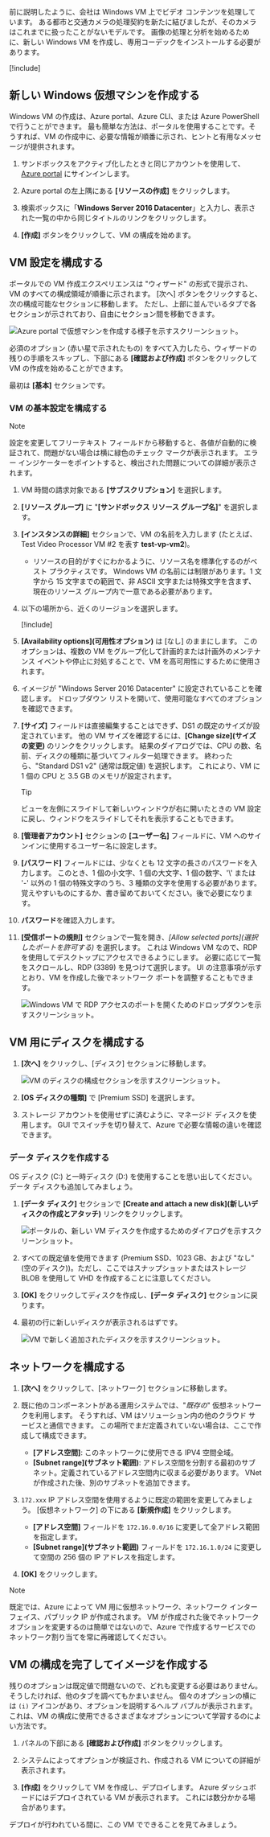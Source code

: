 前に説明したように、会社は Windows VM 上でビデオ コンテンツを処理しています。 ある都市と交通カメラの処理契約を新たに結びましたが、そのカメラはこれまでに扱ったことがないモデルです。 画像の処理と分析を始めるために、新しい Windows VM を作成し、専用コーデックをインストールする必要があります。

<!-- Activate the sandbox -->
[!include[](../../../includes/azure-sandbox-activate.md)]

## <a name="create-a-new-windows-virtual-machine"></a>新しい Windows 仮想マシンを作成する

Windows VM の作成は、Azure portal、Azure CLI、または Azure PowerShell で行うことができます。 最も簡単な方法は、ポータルを使用することです。そうすれば、VM の作成中に、必要な情報が順番に示され、ヒントと有用なメッセージが提供されます。

1. サンドボックスをアクティブ化したときと同じアカウントを使用して、[Azure portal](https://portal.azure.com/learn.docs.microsoft.com?azure-portal=true) にサインインします。

1. Azure portal の左上隅にある **[リソースの作成]** をクリックします。

1. 検索ボックスに「**Windows Server 2016 Datacenter**」と入力し、表示された一覧の中から同じタイトルのリンクをクリックします。

1. **[作成]** ボタンをクリックして、VM の構成を始めます。

## <a name="configure-the-vm-settings"></a>VM 設定を構成する

ポータルでの VM 作成エクスペリエンスは "ウィザード" の形式で提示され、VM のすべての構成領域が順番に示されます。 [次へ] ボタンをクリックすると、次の構成可能なセクションに移動します。 ただし、上部に並んでいるタブで各セクションが示されており、自由にセクション間を移動できます。

![Azure portal で仮想マシンを作成する様子を示すスクリーンショット。](../media/3-azure-portal-create-vm.png)

必須のオプション (赤い星で示されたもの) をすべて入力したら、ウィザードの残りの手順をスキップし、下部にある **[確認および作成]** ボタンをクリックして VM の作成を始めることができます。

最初は **[基本]** セクションです。

### <a name="configure-basic-vm-settings"></a>VM の基本設定を構成する

> [!NOTE]
> 設定を変更してフリーテキスト フィールドから移動すると、各値が自動的に検証されて、問題がない場合は横に緑色のチェック マークが表示されます。 エラー インジケーターをポイントすると、検出された問題についての詳細が表示されます。

1. VM 時間の請求対象である **[サブスクリプション]** を選択します。

1. **[リソース グループ]** に "**<rgn>[サンドボックス リソース グループ名]</rgn>**" を選択します。

1. **[インスタンスの詳細]** セクションで、VM の名前を入力します (たとえば、Test Video Processor VM #2 を表す **test-vp-vm2**)。
    - リソースの目的がすぐにわかるように、リソース名を標準化するのがベスト プラクティスです。 Windows VM の名前には制限があります。1 文字から 15 文字までの範囲で、非 ASCII 文字または特殊文字を含まず、現在のリソース グループ内で一意である必要があります。

1. 以下の場所から、近くのリージョンを選択します。

   [!include[](../../../includes/azure-sandbox-regions-first-mention-note-friendly.md)]

1. **[Availability options]\(可用性オプション\)** は [なし] のままにします。 このオプションは、複数の VM をグループ化して計画的または計画外のメンテナンス イベントや停止に対処することで、VM を高可用性にするために使用されます。

1. イメージが "Windows Server 2016 Datacenter" に設定されていることを確認します。 ドロップダウン リストを開いて、使用可能なすべてのオプションを確認できます。

1. **[サイズ]** フィールドは直接編集することはできず、DS1 の既定のサイズが設定されています。 他の VM サイズを確認するには、**[Change size]\(サイズの変更\)** のリンクをクリックします。 結果のダイアログでは、CPU の数、名前、ディスクの種類に基づいてフィルター処理できます。 終わったら、"Standard DS1 v2" (通常は既定値) を選択します。 これにより、VM に 1 個の CPU と 3.5 GB のメモリが設定されます。

    > [!TIP]
    > ビューを左側にスライドして新しいウィンドウが右に開いたときの VM 設定に戻し、ウィンドウをスライドしてそれを表示することもできます。

1. **[管理者アカウント]** セクションの **[ユーザー名]** フィールドに、VM へのサインインに使用するユーザー名に設定します。

1. **[パスワード]** フィールドには、少なくとも 12 文字の長さのパスワードを入力します。 このとき、1 個の小文字、1 個の大文字、1 個の数字、'\\' または '-' 以外の 1 個の特殊文字のうち、3 種類の文字を使用する必要があります。 覚えやすいものにするか、書き留めておいてください。後で必要になります。

1. **パスワード**を確認入力します。

1. **[受信ポートの規則]** セクションで一覧を開き、_[Allow selected ports]\(選択したポートを許可する\)_ を選択します。 これは Windows VM なので、RDP を使用してデスクトップにアクセスできるようにします。 必要に応じて一覧をスクロールし、RDP (3389) を見つけて選択します。 UI の注意事項が示すとおり、VM を作成した後でネットワーク ポートを調整することもできます。

    ![Windows VM で RDP アクセスのポートを開くためのドロップダウンを示すスクリーンショット。](../media/3-open-ports.png)

## <a name="configure-disks-for-the-vm"></a>VM 用にディスクを構成する

1. **[次へ]** をクリックし、[ディスク] セクションに移動します。

    ![VM のディスクの構成セクションを示すスクリーンショット。](../media/3-configure-disks.png)

1. **[OS ディスクの種類]** で [Premium SSD] を選択します。

1. ストレージ アカウントを使用せずに済むように、マネージド ディスクを使用します。 GUI でスイッチを切り替えて、Azure で必要な情報の違いを確認できます。

### <a name="create-a-data-disk"></a>データ ディスクを作成する

OS ディスク (C:) と一時ディスク (D:) を使用することを思い出してください。 データ ディスクも追加してみましょう。

1. **[データ ディスク]** セクションで **[Create and attach a new disk]\(新しいディスクの作成とアタッチ\)** リンクをクリックします。

    ![ポータルの、新しい VM ディスクを作成するためのダイアログを示すスクリーンショット。](../media/3-add-data-disk.png)

1. すべての既定値を使用できます (Premium SSD、1023 GB、および "なし" (空のディスク))。ただし、ここではスナップショットまたはストレージ BLOB を使用して VHD を作成することに注意してください。

1. **[OK]** をクリックしてディスクを作成し、**[データ ディスク]** セクションに戻ります。

1. 最初の行に新しいディスクが表示されるはずです。

    ![VM で新しく追加されたディスクを示すスクリーンショット。](../media/3-new-disk.png)

## <a name="configure-the-network"></a>ネットワークを構成する

1. **[次へ]** をクリックして、[ネットワーク] セクションに移動します。

1. 既に他のコンポーネントがある運用システムでは、"_既存の_" 仮想ネットワークを利用します。 そうすれば、VM はソリューション内の他のクラウド サービスと通信できます。 この場所でまだ定義されていない場合は、ここで作成して構成できます。
    - **[アドレス空間]**: このネットワークに使用できる IPV4 空間全域。
    - **[Subnet range]\(サブネット範囲\)**: アドレス空間を分割する最初のサブネット。定義されているアドレス空間内に収まる必要があります。 VNet が作成された後、別のサブネットを追加できます。

1. `172.xxx` IP アドレス空間を使用するように既定の範囲を変更してみましょう。 [仮想ネットワーク] の下にある **[新規作成]** をクリックします。
    - **[アドレス空間]** フィールドを `172.16.0.0/16` に変更して全アドレス範囲を指定します。
    - **[Subnet range]\(サブネット範囲\)** フィールドを `172.16.1.0/24` に変更して空間の 256 個の IP アドレスを指定します。

1. **[OK]** をクリックします。

> [!NOTE]
> 既定では、Azure によって VM 用に仮想ネットワーク、ネットワーク インターフェイス、パブリック IP が作成されます。 VM が作成された後でネットワーク オプションを変更するのは簡単ではないので、Azure で作成するサービスでのネットワーク割り当てを常に再確認してください。

## <a name="finish-configuring-the-vm-and-create-the-image"></a>VM の構成を完了してイメージを作成する

残りのオプションは既定値で問題ないので、どれも変更する必要はありません。 そうしたければ、他のタブを調べてもかまいません。 個々のオプションの横には `(i)` アイコンがあり、オプションを説明するヘルプ バブルが表示されます。 これは、VM の構成に使用できるさまざまなオプションについて学習するのによい方法です。

1. パネルの下部にある **[確認および作成]** ボタンをクリックします。

1. システムによってオプションが検証され、作成される VM についての詳細が表示されます。

1. **[作成]** をクリックして VM を作成し、デプロイします。 Azure ダッシュボードにはデプロイされている VM が表示されます。 これには数分かかる場合があります。

デプロイが行われている間に、この VM でできることを見てみましょう。